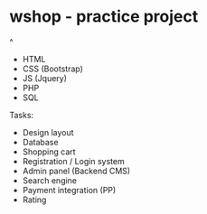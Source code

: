 # wshop - practice project
^
- HTML 
- CSS (Bootstrap)
- JS (Jquery)
- PHP 
- SQL

Tasks:
- Design layout
- Database
- Shopping cart
- Registration / Login system
- Admin panel (Backend CMS)
- Search engine
- Payment integration (PP)
- Rating
